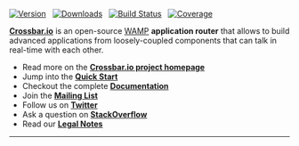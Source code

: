 [![Version](https://img.shields.io/pypi/v/crossbar.svg)](https://pypi.python.org/pypi/crossbar)
&nbsp; [![Downloads](https://img.shields.io/pypi/dm/crossbar.svg)](https://pypi.python.org/pypi/crossbar)
&nbsp; [![Build Status](https://travis-ci.org/crossbario/crossbar.svg?branch=master)](https://travis-ci.org/crossbario/crossbar)
&nbsp; [![Coverage](https://img.shields.io/codecov/c/github/crossbario/crossbar/master.svg)](https://codecov.io/github/crossbario/crossbar)

**[Crossbar.io](http://crossbar.io)** is an open-source [WAMP](http://wamp.ws/) **application router** that allows to build advanced applications from loosely-coupled components that can talk in real-time with each other.

* Read more on the **[Crossbar.io project homepage](http://crossbar.io)**
* Jump into the **[Quick Start](http://crossbar.io/docs/Quick-Start/)**
* Checkout the complete **[Documentation](http://crossbar.io/docs/)**
* Join the **[Mailing List](https://groups.google.com/forum/#!forum/crossbario)**
* Follow us on **[Twitter](https://twitter.com/crossbario)**
* Ask a question on **[StackOverflow](http://stackoverflow.com/questions/ask?tags=crossbar,wamp)**
* Read our **[Legal Notes](legal/README.md)**

---
